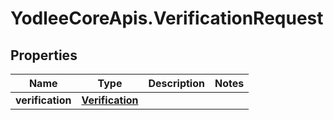 # YodleeCoreApis.VerificationRequest

## Properties
Name | Type | Description | Notes
------------ | ------------- | ------------- | -------------
**verification** | [**Verification**](Verification.md) |  | 
